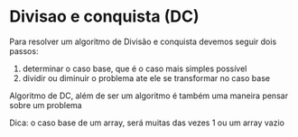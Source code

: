 # Divisao e conquista (DC)
Para resolver um algoritmo de Divisão e conquista devemos seguir dois passos:
 1) determinar o caso base, que é o caso mais simples possível
 2) dividir ou diminuir o problema ate ele se transformar no caso base

Algoritmo de DC, além de ser um algoritmo é também uma maneira pensar sobre um problema

Dica: o caso base de um array, será muitas das vezes 1 ou um array vazio

   